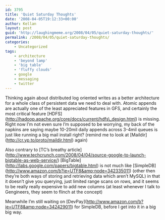 ```yaml
---
id: 3795
title: 'Quiet Saturday Thoughts'
date: '2008-04-05T19:12:33+00:00'
author: Kellan
layout: post
guid: 'http://laughingmeme.org/2008/04/05/quiet-saturday-thoughts/'
permalink: /2008/04/05/quiet-saturday-thoughts/
categories:
    - Uncategorized
tags:
    - architecture
    - 'beyond lamp'
    - 'big table'
    - 'fluffy clouds'
    - google
    - messaging
    - twitter
---
```


Thinking again about distributed log oriented writes as a better architecture for a whole class of persistent data we need to deal with. Atomic appends are actually one of the least appreciated features in GFS, and certainly the most critical feature \[HDFS\](http://hadoop.apache.org/core/docs/current/hdfs\_design.html) is missing. Right now I’m not even sure I’m supposed to be worrying, my back of the napkins are saying maybe 10-20mil daily appends across 3-4mil queues is just like running a big mail install right? (remind me to look at \[Maildir\](http://cr.yp.to/proto/maildir.html) again)

Also contrary to \[TC’s breathy article\](http://www.techcrunch.com/2008/04/04/source-google-to-launch-bigtable-as-web-service/) \[BigTable\](http://labs.google.com/papers/bigtable.html) is not much like \[SimpleDB\](http://www.amazon.com/b?ie=UTF8&amp;node=342335011) (other then they’re both ways of storing and retrieving data which aren’t MySQL) in that it doesn’t give you querying, just limited range scans on rows, and it seems to be really really expensive to add new columns (at least whenever I talk to Gengineers, they seem to flinch at the concept)

Meanwhile I’m still waiting on \[DevPay\](http://www.amazon.com/b?ie=UTF8&amp;node=342429011) for SimpleDB, before I get into it in a big big way.